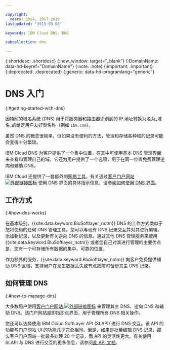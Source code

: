 ```yaml
---

copyright:
  years: 1994, 2017-2019
lastupdated: "2019-03-08"

keywords: IBM Cloud DNS, DNS

subcollection: dns

---
```


{:shortdesc: .shortdesc}
{:new_window: target="_blank"}
{:DomainName: data-hd-keyref="DomainName"}
{:note: .note}
{:important: .important}
{:deprecated: .deprecated}
{:generic: data-hd-programlang="generic"}

# DNS 入门
{:#getting-started-with-dns}

因特网的域名系统 (DNS) 用于将服务器和路由器识别到的 IP 地址转换为名为_域名_的给定用户友好型名称（例如 `ibm.com`）。

虽然 DNS 的概念很简单，但如果没有便利的方法，管理和存储各种域的记录可能会变得十分繁琐。

IBM Cloud DNS 为客户提供了一个集中位置，在其中可使用基本 DNS 管理界面来查看和管理自己的域。它还为用户提供了一个选项，用于在同一位置免费管理逆向和辅助 DNS。

IBM Cloud 还提供了一套额外的[网络工具](/docs/infrastructure/network-tools?topic=network-tools-gettingstarted-with-network-tools#gettingstarted-with-network-tools)。有关通过[客户门户网站 ![外部链接图标](../../icons/launch-glyph.svg "外部链接图标")](https://{DomainName}/) 使用 DNS 界面的具体指示信息，请参阅[如何使用 DNS 界面](/docs/infrastructure/dns?topic=dns-how-to-use-the-dns-interface)。

## 工作方式
{:#how-dns-works}

在基本级别，{{site.data.keyword.BluSoftlayer_notm}} DNS 的工作方式类似于您将使用的任何 DNS 管理工具。您可以与现有 DNS 记录交互并对其进行编辑，添加新记录，以及更新有关逆向 DNS 的信息。通过其他 DNS 管理服务来使用 {{site.data.keyword.BluSoftlayer_notm}} 或者您自己对其进行管理的主要优点是，您有一个可存储所有数据的集中、可靠的位置。

作为额外的服务，{{site.data.keyword.BluSoftlayer_notm}} 向客户免费提供辅助 DNS 区域，支持用户在发生数据丢失或节点故障时备份其主 DNS 记录。

## 如何管理 DNS
{:#how-to-manage-dns}

大多数用户使用[客户门户网站 ![外部链接图标](../../icons/launch-glyph.svg "外部链接图标")](https://{DomainName}/) 来管理其主 DNS、逆向 DNS 和辅助 DNS。该门户网站是即指即点界面，用于管理所有 DNS 相关操作。

您还可以选择使用 IBM Cloud SoftLayer API (SLAPI) 进行 DNS 交互。该 API 的功能与门户网站 UI 的功能几乎完全相同。但是，如果是批量编辑 DNS 记录，那么客户门户网站一批最多处理 20 个记录，而 API 的灵活性更大。有关使用 SLAPI 与 DNS 进行交互的更多信息，请参阅[此 API 文档](/docs/infrastructure/dns?topic=dns-getting-started-with-the-dns-api)。


